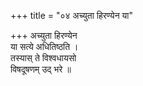 +++
title = "०४ अच्युता हिरण्येन या"

+++
अच्युता हिरण्येन  
या सत्ये अधितिष्ठति ।  
तस्यास् ते विश्वधायसो  
विषदूषणम् उद् भरे ॥